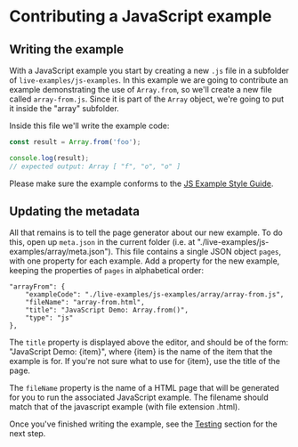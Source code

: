 # Contributing a JavaScript example

## Writing the example

With a JavaScript example you start by creating a new `.js` file in a subfolder of `live-examples/js-examples`. In this example we are going to contribute an example demonstrating the use of `Array.from`, so we'll create a new file called `array-from.js`. Since it is part of the `Array` object, we're going to put it inside the "array" subfolder.

Inside this file we'll write the example code:

```js
const result = Array.from('foo');

console.log(result);
// expected output: Array [ "f", "o", "o" ]
```

Please make sure the example conforms to the [JS Example Style Guide](JS-Example-Style-Guide.md).

## Updating the metadata

All that remains is to tell the page generator about our new example. To do this, open up `meta.json` in the current folder (i.e. at "./live-examples/js-examples/array/meta.json"). This file contains a single JSON object `pages`, with one property for each example. Add a property for the new example, keeping the properties of `pages` in alphabetical order:

```
"arrayFrom": {
    "exampleCode": "./live-examples/js-examples/array/array-from.js",
    "fileName": "array-from.html",
    "title": "JavaScript Demo: Array.from()",
    "type": "js"
},
```

The `title` property is displayed above the editor, and should be of the form: "JavaScript Demo: {item}", where {item} is the name of the item that the example is for. If you're not sure what to use for {item}, use the title of the page.

The `fileName` property is the name of a HTML page that will be generated for you to run the associated JavaScript example. The filename should match that of the javascript example (with file extension .html).

Once you've finished writing the example, see the [Testing](CONTRIBUTING.md#testing) section for the next step.
